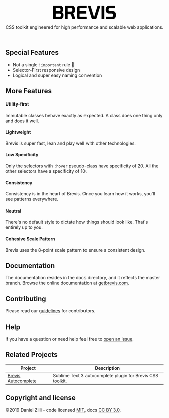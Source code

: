 <p align="center">
<img src="docs/img/logo-brevis.svg" alt="Brevis is a powerfull and easy to use CSS toolkit." width="200px">
</p>

<p align="center">CSS toolkit engineered for high performance and scalable web applications.</p>

<br>

## Special Features

* Not a single `!important` rule :tada:
* Selector-First responsive design
* Logical and super easy naming convention

## More Features

#### Utility-first

Immutable classes behave exactly as expected. A class does one thing only and does it well.

#### Lightweight

Brevis is super fast, lean and play well with other technologies.

#### Low Specificity

Only the selectors with `:hover` pseudo-class have specificity of 20. All the other selectors have a specificity of 10.

#### Consistency

Consistency is in the heart of Brevis. Once you learn how it works, you'll see patterns everywhere.

#### Neutral

There's no default style to dictate how things should look like. That's entirely up to you.

#### Cohesive Scale Pattern

Brevis uses the 8-point scale pattern to ensure a consistent design.


## Documentation
The documentation resides in the docs directory, and it reflects the master branch. Browse the online documentation at [getbrevis.com](https://getbrevis.com).

## Contributing

Please read our [guidelines](CONTRIBUTING.md) for contributors.

## Help

If you have a question or need help feel free to [open an issue](https://github.com/dlzi/brevis/issues/new).

## Related Projects

| Project | Description |
|-----------|---------|
|[Brevis Autocomplete](https://github.com/dlzi/brevis-autocomplete) | Sublime Text 3 autocomplete plugin for Brevis CSS toolkit. |


## Copyright and license

©2019 Daniel Zilli - code licensed [MIT](LICENSE), docs [CC BY 3.0](https://creativecommons.org/licenses/by/3.0/).
